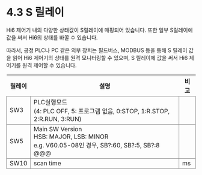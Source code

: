 ﻿# 4.3 S 릴레이

Hi6 제어기 내의 다양한 상태값이 S릴레이에 매핑되어 있습니다. 또한 일부 S릴레이에 값을 써서 Hi6의 상태를 바꿀 수 있습니다.

따라서, 공정 PLC나 PC 같은 외부 장치는 필드버스, MODBUS 등을 통해 S 릴레이 값을 읽어 Hi6 제어기의 상태를 원격 모니터링할 수 있으며, S 릴레이에 값을 써서 Hi6 제어기를 원격 제어할 수 있습니다. 


<style type="text/css">
table  {border-collapse:collapse;}
td {border-color:gray;border-style:solid;border-width:1px;}
</style>

<table class="tg">
<thead>
  <tr>
    <th>릴레이</th>
    <th>설명</th>
    <th>비고</th>
  </tr>
</thead>

<tbody>
  <tr>
    <td>SW3</th>
    <td>PLC실행모드<br>
    (4: PLC OFF, 5: 프로그램 없음, 0:STOP, 1:R.STOP, 2:R.RUN, 3:RUN)</td>
    <td></td>
  </tr>
  <tr>
    <td>SW5</td>
    <td>Main SW Version<br>
    HSB: MAJOR, LSB: MINOR<br>
    e.g. V60.05-08인 경우, SB?:60, SB?:5, SB?:8 @@@
    </td>
    <td></td>
  </tr>
  <tr>
    <td>SW10</td>
    <td>scan time</td>
    <td>ms</td>
  </tr>

</tbody>
</table>